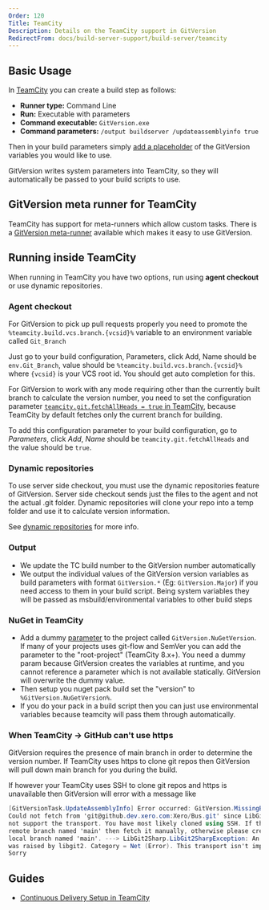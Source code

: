 ```yaml
---
Order: 120
Title: TeamCity
Description: Details on the TeamCity support in GitVersion
RedirectFrom: docs/build-server-support/build-server/teamcity
---
```


## Basic Usage

In [TeamCity][teamcity] you can create a build step as follows:

* **Runner type:** Command Line
* **Run:** Executable with parameters
* **Command executable:**  `GitVersion.exe`
* **Command parameters:** `/output buildserver /updateassemblyinfo true`

Then in your build parameters simply [add a placeholder](#nuget-in-teamcity) of
the GitVersion variables you would like to use.

GitVersion writes system parameters into TeamCity, so they will automatically be
passed to your build scripts to use.

## GitVersion meta runner for TeamCity

TeamCity has support for meta-runners which allow custom tasks. There is a
[GitVersion meta-runner][meta-runner] available which makes it easy to use
GitVersion.

## Running inside TeamCity

When running in TeamCity you have two options, run using **agent checkout** or
use dynamic repositories.

### Agent checkout

For GitVersion to pick up pull requests properly you need to promote the
`%teamcity.build.vcs.branch.{vcsid}%` variable to an environment
variable called `Git_Branch`

Just go to your build configuration, Parameters, click Add, Name should be
`env.Git_Branch`, value should be `%teamcity.build.vcs.branch.{vcsid}%` where
`{vcsid}` is your VCS root id. You should get auto completion for this.

For GitVersion to work with any mode requiring other than the currently built
branch to calculate the version number, you need to set the configuration
parameter [`teamcity.git.fetchAllHeads = true` in TeamCity][general-settings],
because TeamCity by default fetches only the current branch for building.

To add this configuration parameter to your build configuration, go to
_Parameters_, click _Add_, _Name_ should be `teamcity.git.fetchAllHeads` and the
value should be `true`.

### Dynamic repositories

To use server side checkout, you must use the dynamic repositories feature of
GitVersion. Server side checkout sends just the files to the agent and not the
actual .git folder. Dynamic repositories will clone your repo into a temp folder
and use it to calculate version information.

See [dynamic repositories][dynamic-repo] for more info.

### Output

* We update the TC build number to the GitVersion number automatically
* We output the individual values of the GitVersion version variables as build
    parameters with format `GitVersion.*` (Eg: `GitVersion.Major`) if you need
    access to them in your build script. Being system variables they will be passed
    as msbuild/environmental variables to other build steps

### NuGet in TeamCity

* Add a dummy [parameter][parameter] to the project called `GitVersion.NuGetVersion`. If
    many of your projects uses git-flow and SemVer you can add the parameter to
    the "root-project" (TeamCity 8.x+). You need a dummy param because
    GitVersion creates the variables at runtime, and you cannot reference a
    parameter which is not available statically. GitVersion will overwrite the
    dummy value.
* Then setup you nuget pack build set the "version" to
    `%GitVersion.NuGetVersion%`.
* If you do your pack in a build script then you can just use environmental
    variables because teamcity will pass them through automatically.

### When TeamCity -> GitHub can't use https

GitVersion requires the presence of main branch in order to determine the
version number.  If TeamCity uses https to clone git repos then GitVersion will
pull down main branch for you during the build.

If however your TeamCity uses SSH to clone git repos and https is unavailable
then GitVersion will error with a message like

```cs
[GitVersionTask.UpdateAssemblyInfo] Error occurred: GitVersion.MissingBranchException:
Could not fetch from 'git@github.dev.xero.com:Xero/Bus.git' since LibGit2 does
not support the transport. You have most likely cloned using SSH. If there is a
remote branch named 'main' then fetch it manually, otherwise please create a
local branch named 'main'. ---> LibGit2Sharp.LibGit2SharpException: An error
was raised by libgit2. Category = Net (Error). This transport isn't implemented.
Sorry
```

## Guides

* [Continuous Delivery Setup in TeamCity][cd]

[cd]: https://jake.ginnivan.net/blog/2014/07/09/my-typical-teamcity-build-setup
[dynamic-repo]: /docs/learn/dynamic-repositories
[general-settings]: https://www.jetbrains.com/help/teamcity/git.html#General+Settings
[parameter]: https://confluence.jetbrains.com/display/TCD8/Configuring+Build+Parameters
[teamcity]: https://www.jetbrains.com/teamcity/
[meta-runner]: https://github.com/JetBrains/meta-runner-power-pack/tree/master/gitversion
